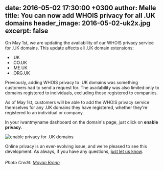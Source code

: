 date: 2016-05-02 17:30:00 +0300
author: Melle
title: You can now add WHOIS privacy for all .UK domains
header_image: 2016-05-02-uk2x.jpg
excerpt: false
----

On May 1st, we are updating the availability of our WHOIS privacy service for .UK domains. This update affects all .UK domain extensions:

* .UK
* .CO.UK
* .ME.UK
* .ORG.UK

Previously, adding WHOIS privacy to .UK domains was something customers had to send a request for. The availability was also limited only to domains registered to individuals, excluding those registered to companies.

As of May 1st, customers will be able to add the WHOIS privacy service themselves for any .UK domains they have registered, whether they're registered to an individual or company.

In your iwantmyname dashboard on the domain's page, just click on **enable privacy**.

![enable privacy for .UK domains](http://iwmn.me/10XBK/4O6D0O1P+)

Online privacy is an ever-evolving issue, and we're pleased to see this development. As always, if you have any questions, [just let us know](https://iwantmyname.com/support).

###### Photo Credit: [Moyan Brenn](http://www.travelbusy.com/gallery/) 

